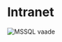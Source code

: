 # Intranet
![MSSQL vaade](https://github.com/vivianve/Intranet/assets/119683504/73630069-c3d8-4d62-8d51-8246ed85b8f7)
